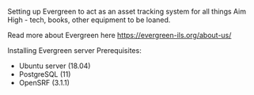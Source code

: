 Setting up Evergreen  to act as an asset tracking system for all things Aim High - tech, books, other equipment to be loaned.

Read more about Evergreen here https://evergreen-ils.org/about-us/

Installing Evergreen server
Prerequisites:
- Ubuntu server (18.04)
- PostgreSQL (11)
- OpenSRF (3.1.1)

